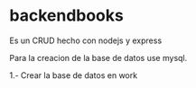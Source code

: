 # backendbooks
Es un CRUD hecho con nodejs y express

Para la creacion de la base de datos use mysql. 

1.- Crear la base de datos en work
